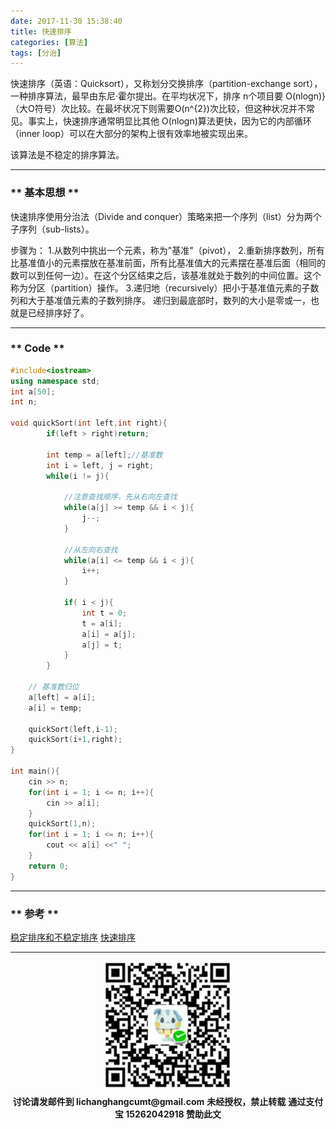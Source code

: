 ```yaml
---
date: 2017-11-30 15:38:40
title: 快速排序
categories: [算法]
tags: [分治]
---
```


快速排序（英语：Quicksort），又称划分交换排序（partition-exchange sort），一种排序算法，最早由东尼·霍尔提出。在平均状况下，排序 n个项目要 O(nlogn)}（大O符号）次比较。在最坏状况下则需要O(n^{2})次比较，但这种状况并不常见。事实上，快速排序通常明显比其他 O(nlogn)算法更快，因为它的内部循环（inner loop）可以在大部分的架构上很有效率地被实现出来。

该算法是不稳定的排序算法。

************

### ** 基本思想 **

快速排序使用分治法（Divide and conquer）策略来把一个序列（list）分为两个子序列（sub-lists）。

步骤为：
1.从数列中挑出一个元素，称为"基准"（pivot），
2.重新排序数列，所有比基准值小的元素摆放在基准前面，所有比基准值大的元素摆在基准后面（相同的数可以到任何一边）。在这个分区结束之后，该基准就处于数列的中间位置。这个称为分区（partition）操作。
3.递归地（recursively）把小于基准值元素的子数列和大于基准值元素的子数列排序。
递归到最底部时，数列的大小是零或一，也就是已经排序好了。

************
### ** Code **

```C++
#include<iostream>
using namespace std;
int a[50];
int n;

void quickSort(int left,int right){
		if(left > right)return;

		int temp = a[left];//基准数 
		int i = left, j = right;
		while(i != j){
			
			//注意查找顺序，先从右向左查找 
			while(a[j] >= temp && i < j){
				j--;
			}
			
			//从左向右查找 
			while(a[i] <= temp && i < j){
				i++;
			}

			if( i < j){
				int t = 0;
				t = a[i];
				a[i] = a[j];
				a[j] = t;
			}		
		}

	// 基准数归位 
	a[left] = a[i];
	a[i] = temp;
	
	quickSort(left,i-1);
	quickSort(i+1,right);
}

int main(){
	cin >> n;
	for(int i = 1; i <= n; i++){
		cin >> a[i];
	}
	quickSort(1,n);
	for(int i = 1; i <= n; i++){
		cout << a[i] <<" ";
	}
	return 0; 
}

```
****************
### ** 参考 **
[稳定排序和不稳定排序](https://www.cnblogs.com/codingmylife/archive/2012/10/21/2732980.html)
[快速排序](https://zh.wikipedia.org/wiki/%E5%BF%AB%E9%80%9F%E6%8E%92%E5%BA%8F)

****************

<div width="100%" align="center"><img src="/img/wx.png" alt="微信赞助二维码"></div></div>
<p style="margin-top: 0.4em; text-align: center">
      <b style="font-size: 1em;">讨论请发邮件到 lichanghangcumt@gmail.com</b>
      <b style="font-size: 1em;">未经授权，禁止转载</b>
      <b style="font-size: 1em;">通过支付宝 15262042918 赞助此文</b>
 </p>
 